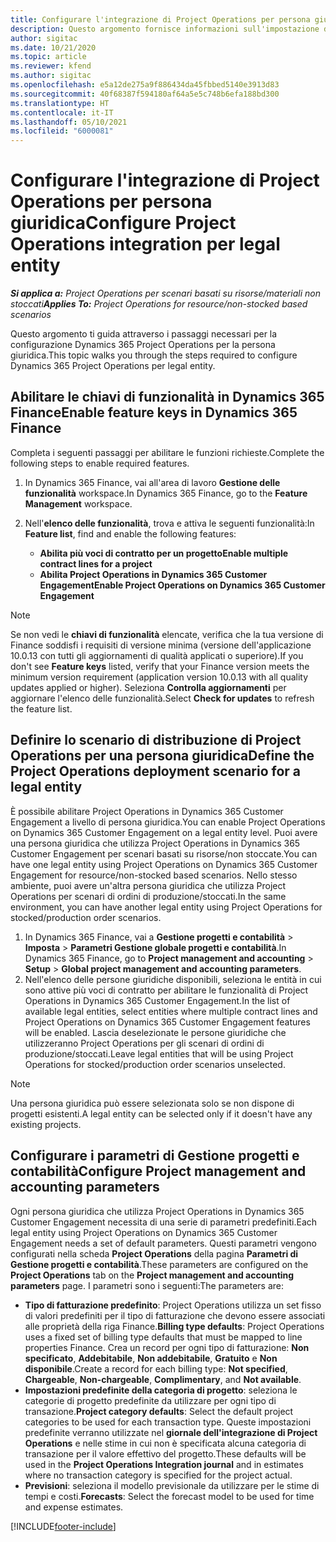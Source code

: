 ```yaml
---
title: Configurare l'integrazione di Project Operations per persona giuridica
description: Questo argomento fornisce informazioni sull'impostazione dell'integrazione per persona giuridica in Project Operations.
author: sigitac
ms.date: 10/21/2020
ms.topic: article
ms.reviewer: kfend
ms.author: sigitac
ms.openlocfilehash: e5a12de275a9f886434da45fbbed5140e3913d83
ms.sourcegitcommit: 40f68387f594180af64a5e5c748b6efa188bd300
ms.translationtype: HT
ms.contentlocale: it-IT
ms.lasthandoff: 05/10/2021
ms.locfileid: "6000081"
---
```

# <a name="configure-project-operations-integration-per-legal-entity"></a><span data-ttu-id="99c0d-103">Configurare l'integrazione di Project Operations per persona giuridica</span><span class="sxs-lookup"><span data-stu-id="99c0d-103">Configure Project Operations integration per legal entity</span></span> 

<span data-ttu-id="99c0d-104">_**Si applica a:** Project Operations per scenari basati su risorse/materiali non stoccati_</span><span class="sxs-lookup"><span data-stu-id="99c0d-104">_**Applies To:** Project Operations for resource/non-stocked based scenarios_</span></span>

<span data-ttu-id="99c0d-105">Questo argomento ti guida attraverso i passaggi necessari per la configurazione Dynamics 365 Project Operations per la persona giuridica.</span><span class="sxs-lookup"><span data-stu-id="99c0d-105">This topic walks you through the steps required to configure Dynamics 365 Project Operations per legal entity.</span></span>

## <a name="enable-feature-keys-in-dynamics-365-finance"></a><span data-ttu-id="99c0d-106">Abilitare le chiavi di funzionalità in Dynamics 365 Finance</span><span class="sxs-lookup"><span data-stu-id="99c0d-106">Enable feature keys in Dynamics 365 Finance</span></span>

<span data-ttu-id="99c0d-107">Completa i seguenti passaggi per abilitare le funzioni richieste.</span><span class="sxs-lookup"><span data-stu-id="99c0d-107">Complete the following steps to enable required features.</span></span>

1. <span data-ttu-id="99c0d-108">In Dynamics 365 Finance, vai all'area di lavoro **Gestione delle funzionalità** workspace.</span><span class="sxs-lookup"><span data-stu-id="99c0d-108">In Dynamics 365 Finance, go to the **Feature Management** workspace.</span></span>
2. <span data-ttu-id="99c0d-109">Nell'**elenco delle funzionalità**, trova e attiva le seguenti funzionalità:</span><span class="sxs-lookup"><span data-stu-id="99c0d-109">In **Feature list**, find and enable the following features:</span></span>
  
    - <span data-ttu-id="99c0d-110">**Abilita più voci di contratto per un progetto**</span><span class="sxs-lookup"><span data-stu-id="99c0d-110">**Enable multiple contract lines for a project**</span></span>
    - <span data-ttu-id="99c0d-111">**Abilita Project Operations in Dynamics 365 Customer Engagement**</span><span class="sxs-lookup"><span data-stu-id="99c0d-111">**Enable Project Operations on Dynamics 365 Customer Engagement**</span></span>

> [!NOTE]
> <span data-ttu-id="99c0d-112">Se non vedi le **chiavi di funzionalità** elencate, verifica che la tua versione di Finance soddisfi i requisiti di versione minima (versione dell'applicazione 10.0.13 con tutti gli aggiornamenti di qualità applicati o superiore).</span><span class="sxs-lookup"><span data-stu-id="99c0d-112">If you don't see **Feature keys** listed, verify that your Finance version meets the minimum version requirement (application version 10.0.13 with all quality updates applied or higher).</span></span> <span data-ttu-id="99c0d-113">Seleziona **Controlla aggiornamenti** per aggiornare l'elenco delle funzionalità.</span><span class="sxs-lookup"><span data-stu-id="99c0d-113">Select **Check for updates** to refresh the feature list.</span></span>

## <a name="define-the-project-operations-deployment-scenario-for-a-legal-entity"></a><span data-ttu-id="99c0d-114">Definire lo scenario di distribuzione di Project Operations per una persona giuridica</span><span class="sxs-lookup"><span data-stu-id="99c0d-114">Define the Project Operations deployment scenario for a legal entity</span></span>

<span data-ttu-id="99c0d-115">È possibile abilitare Project Operations in Dynamics 365 Customer Engagement a livello di persona giuridica.</span><span class="sxs-lookup"><span data-stu-id="99c0d-115">You can enable Project Operations on Dynamics 365 Customer Engagement on a legal entity level.</span></span> <span data-ttu-id="99c0d-116">Puoi avere una persona giuridica che utilizza Project Operations in Dynamics 365 Customer Engagement per scenari basati su risorse/non stoccate.</span><span class="sxs-lookup"><span data-stu-id="99c0d-116">You can have one legal entity using Project Operations on Dynamics 365 Customer Engagement for resource/non-stocked based scenarios.</span></span> <span data-ttu-id="99c0d-117">Nello stesso ambiente, puoi avere un'altra persona giuridica che utilizza Project Operations per scenari di ordini di produzione/stoccati.</span><span class="sxs-lookup"><span data-stu-id="99c0d-117">In the same environment, you can have another legal entity using Project Operations for stocked/production order scenarios.</span></span>

1. <span data-ttu-id="99c0d-118">In Dynamics 365 Finance, vai a **Gestione progetti e contabilità** > **Imposta** > **Parametri Gestione globale progetti e contabilità**.</span><span class="sxs-lookup"><span data-stu-id="99c0d-118">In Dynamics 365 Finance, go to **Project management and accounting** > **Setup** > **Global project management and accounting parameters**.</span></span>
2. <span data-ttu-id="99c0d-119">Nell'elenco delle persone giuridiche disponibili, seleziona le entità in cui sono attive più voci di contratto per abilitare le funzionalità di Project Operations in Dynamics 365 Customer Engagement.</span><span class="sxs-lookup"><span data-stu-id="99c0d-119">In the list of available legal entities, select entities where multiple contract lines and Project Operations on Dynamics 365 Customer Engagement features will be enabled.</span></span> <span data-ttu-id="99c0d-120">Lascia deselezionate le persone giuridiche che utilizzeranno Project Operations per gli scenari di ordini di produzione/stoccati.</span><span class="sxs-lookup"><span data-stu-id="99c0d-120">Leave legal entities that will be using Project Operations for stocked/production order scenarios unselected.</span></span>

> [!NOTE]
> <span data-ttu-id="99c0d-121">Una persona giuridica può essere selezionata solo se non dispone di progetti esistenti.</span><span class="sxs-lookup"><span data-stu-id="99c0d-121">A legal entity can be selected only if it doesn't have any existing projects.</span></span>

## <a name="configure-project-management-and-accounting-parameters"></a><span data-ttu-id="99c0d-122">Configurare i parametri di Gestione progetti e contabilità</span><span class="sxs-lookup"><span data-stu-id="99c0d-122">Configure Project management and accounting parameters</span></span>

<span data-ttu-id="99c0d-123">Ogni persona giuridica che utilizza Project Operations in Dynamics 365 Customer Engagement necessita di una serie di parametri predefiniti.</span><span class="sxs-lookup"><span data-stu-id="99c0d-123">Each legal entity using Project Operations on Dynamics 365 Customer Engagement needs a set of default parameters.</span></span> <span data-ttu-id="99c0d-124">Questi parametri vengono configurati nella scheda **Project Operations** della pagina **Parametri di Gestione progetti e contabilità**.</span><span class="sxs-lookup"><span data-stu-id="99c0d-124">These parameters are configured on the **Project Operations** tab on the **Project management and accounting parameters** page.</span></span> <span data-ttu-id="99c0d-125">I parametri sono i seguenti:</span><span class="sxs-lookup"><span data-stu-id="99c0d-125">The parameters are:</span></span>

  - <span data-ttu-id="99c0d-126">**Tipo di fatturazione predefinito**: Project Operations utilizza un set fisso di valori predefiniti per il tipo di fatturazione che devono essere associati alle proprietà della riga Finance.</span><span class="sxs-lookup"><span data-stu-id="99c0d-126">**Billing type defaults**: Project Operations uses a fixed set of billing type defaults that must be mapped to line properties Finance.</span></span> <span data-ttu-id="99c0d-127">Crea un record per ogni tipo di fatturazione: **Non specificato**, **Addebitabile**, **Non addebitabile**, **Gratuito** e **Non disponibile**.</span><span class="sxs-lookup"><span data-stu-id="99c0d-127">Create a record for each billing type: **Not specified**, **Chargeable**, **Non-chargeable**, **Complimentary**, and **Not available**.</span></span>
  - <span data-ttu-id="99c0d-128">**Impostazioni predefinite della categoria di progetto**: seleziona le categorie di progetto predefinite da utilizzare per ogni tipo di transazione.</span><span class="sxs-lookup"><span data-stu-id="99c0d-128">**Project category defaults**: Select the default project categories to be used for each transaction type.</span></span> <span data-ttu-id="99c0d-129">Queste impostazioni predefinite verranno utilizzate nel **giornale dell'integrazione di Project Operations** e nelle stime in cui non è specificata alcuna categoria di transazione per il valore effettivo del progetto.</span><span class="sxs-lookup"><span data-stu-id="99c0d-129">These defaults will be used in the **Project Operations Integration journal** and in estimates where no transaction category is specified for the project actual.</span></span>
  - <span data-ttu-id="99c0d-130">**Previsioni**: seleziona il modello previsionale da utilizzare per le stime di tempi e costi.</span><span class="sxs-lookup"><span data-stu-id="99c0d-130">**Forecasts**: Select the forecast model to be used for time and expense estimates.</span></span>


[!INCLUDE[footer-include](../includes/footer-banner.md)]